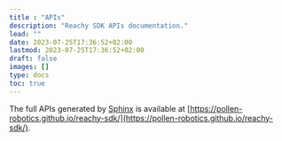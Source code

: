 ```yaml
---
title : "APIs"
description: "Reachy SDK APIs documentation."
lead: ""
date: 2023-07-25T17:36:52+02:00
lastmod: 2023-07-25T17:36:52+02:00
draft: false
images: []
type: docs
toc: true
---
```


The full APIs generated by [Sphinx](https://www.sphinx-doc.org/) is available at [https://pollen-robotics.github.io/reachy-sdk/](https://pollen-robotics.github.io/reachy-sdk/).